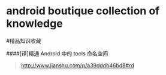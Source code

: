 # android boutique collection of knowledge
#精品知识收藏

####[译]精通 Android 中的 tools 命名空间
>http://www.jianshu.com/p/a39dddb46bd8#rd
